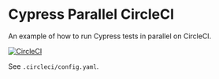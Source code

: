 # Cypress Parallel CircleCI

An example of how to run Cypress tests in parallel on CircleCI.

[![CircleCI](https://circleci.com/gh/shcallaway/cypress_parallel_circle_ci.svg?style=svg)](https://circleci.com/gh/shcallaway/cypress_parallel_circle_ci)

See `.circleci/config.yaml`.

